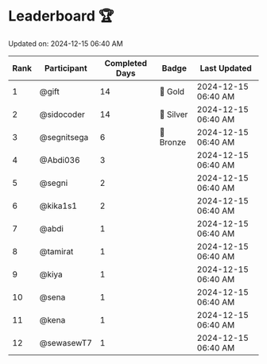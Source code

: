 # Leaderboard 🏆

Updated on: 2024-12-15 06:40 AM

| Rank | Participant       | Completed Days | Badge      | Last Updated         |
|------|-------------------|----------------|------------|----------------------|
| 1    | @gift             | 14             | 🏅 Gold     | 2024-12-15 06:40 AM |
| 2    | @sidocoder        | 14             | 🥈 Silver   | 2024-12-15 06:40 AM |
| 3    | @segnitsega       | 6              | 🥉 Bronze   | 2024-12-15 06:40 AM |
| 4    | @Abdi036          | 3              |            | 2024-12-15 06:40 AM |
| 5    | @segni            | 2              |            | 2024-12-15 06:40 AM |
| 6    | @kika1s1          | 2              |            | 2024-12-15 06:40 AM |
| 7    | @abdi             | 1              |            | 2024-12-15 06:40 AM |
| 8    | @tamirat          | 1              |            | 2024-12-15 06:40 AM |
| 9    | @kiya             | 1              |            | 2024-12-15 06:40 AM |
| 10   | @sena             | 1              |            | 2024-12-15 06:40 AM |
| 11   | @kena             | 1              |            | 2024-12-15 06:40 AM |
| 12   | @sewasewT7        | 1              |            | 2024-12-15 06:40 AM |
